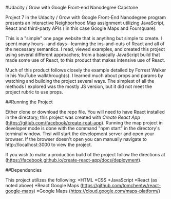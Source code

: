 #Udacity / Grow with Google Front-end Nanodegree Capstone

Project 7 in the Udacity / Grow with Google Front-End Nanodegree program presents an interactive Neighborhood Map assignment utilizing JavaScript, React and third-party APIs ( in this case Google Maps and Foursquare).  

This is a "simple" one page website that is anytihng but simple to create.  I spent many hours--and days--learning the ins-and-outs of React and all of the necessary semantics. I read, viewed examples, and created this project using several different approaches; from a basically JavaScript build that made some use of React, to this product that makes intensive use of React.  

Much of this product follows closely the example detailed by Forrest Walker in his YouTube walkthrough(s).  I learned much about props and params by watching and building the project several ways.  The simplest of all the methods I explored  was the mostly JS version, but it did not meet the project rubric to use props.

##Running the Project

Either clone or download the repo file.  You will need to have React installed in the directory; this project was created with *Create React App* (https://gitjub.com/facebook/create-reat-app).  Running the map project in developer mode is done with the command "npm start" in the directory's terminal window. Thsi will start the development server and open your browser.  If the browser doesn't open you can manually navigate to http://localhost:3000 to view the project.

If you wish to make a production build of the project follow the directions at (https://facebook.github.io/create-react-app/docs/deployment).

##Dependencies

This project utilizes the following:
*HTML
*CSS
*JavaScript
*React (as noted above)
*React Google Maps (https://github.com/tomchentw/react-google-maps)
*Google Maps (https://cloud.google.com/maps-platform/)
